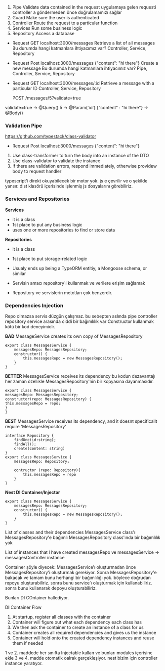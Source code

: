 1. Pipe
   Validate data contained in the request
   uygulamaya gelen requesti controller a göndermeden önce doğrulamamızı sağlar
2. Guard
   Make sure the user is authenticated
3. Controller
   Route the request to a particular function
4. Services
   Run some business logic
5. Repository
   Access a database

- Request GET localhost:3000/messages
  Retrieve a list of all messages
  Bu durumda hangi katmanlara ihtiyacımız var?
  Controller, Service, Repository

- Request Post localhost:3000/messages
  {"content": "hi there"}
  Create a new message
  Bu durumda hangi katmanlara ihtiyacımız var?
  Pipe, Controller, Service, Repository

- Request GET localhost:3000/messages/:id
  Retrieve a message with a particular ID
  Controller, Service, Repository

  POST /messages/5?validate=true

validate=true -> @Query()
5 -> @Param('id')
{"content" : "hi there"} -> @Body()

### Validation Pipe

https://github.com/typestack/class-validator

- Request Post localhost:3000/messages
  {"content": "hi there"}

1. Use class-transformer to turn the body into an instance of the DTO
2. Use class-validator to validate the instance
3. If there are validation errors, respond immediately, otherwise providew body to request handler

typescript'i direkt okuyabilecek bir motor yok. js e çevrilir ve o şekilde yansır. dist klasörü içerisinde işlenmiş js dosyalarını görebiliriz.

### Services and Repositories

**Services**

- it is a class
- 1st place to put any business logic
- uses one or more repositories to find or store data

**Repositories**

- it is a class
- 1st place to put storage-related logic
- Usualy ends up being a TypeORM entitiy, a Mongoose schema, or similar

- Servisin amacı repository'i kullanmak ve verilere erişim sağlamak
- Repository ve servislerin metotları çok benzerdir.

### Dependencies Injection

Repo olmazsa servis düzgün çalışmaz. bu sebepten aslında pipe controller repository service arasında ciddi bir bağımlılık var
Constructor kullanmak kötü bir kod deneyimidir.

**BAD**
MessageService creates its own copy of MessagesRepository

```
export class MessagesService {
    messagesRepo: MessagesRepository;
    constructor() {
        this.messagesRepo = new MessagesRepository();
    }
}
```

**BETTER**
MessagesService receives its dependency
bu kodun dezavantajı her zaman özellikle MessagesRepository'nin bir kopyasına dayanmasıdır.

```
export class MessagesService {
messagesRepo: MessagesRepository;
constructor(repo: MessagesRepository) {
this.messagesRepo = repo;
}
}
```

**BEST**
MessagesService receives its dependency, and it doesnt specificallt require 'MessagesRepository'

```
interface Repository {
    findOne(id:string);
    findAll();
    create(content: string)
}
export class MessagesService {
    messagesRepo: Repository;

    contructor (repo: Repository){
        this.messagesRepo = repo
    }
}
```

**Nest DI Container/Injector**

```
export class MessagesService {
    messagesRepo: MessagesRepository;
    constructor() {
        this.messagesRepo = new MessagesRepository();
    }
}
```

List of classes and their dependencies
MessagesService class'ı MessagesRepository'e bağımlı
MessagesRepository class'ında bir bağımlılık yok

List of instances that I have created
messagesRepo ve messagesService -> messagesController instance

Container şöyle diyecek: MessagesService'ı oluşturmadan önce MessagesRepository'i oluşturmak gerekiyor. Sonra MessagesRepository'e bakacak ve tamam bunu herhangi bir bağımlılığı yok. böylece doğrudan repoyu oluşturabiliriz. sonra bunu service'ı oluşturmak için kullanabiliriz. sonra bunu kullanarak depoyu oluşturabiliriz.

Bunları DI COntainer hallediyor.

DI Container Flow

1. At startup, register all classes with the container
2. Container will figure out what each dependency each class has
3. We then ask the container to create an instance of a class for us
4. Container creates all required dependencies and gives us the instance
5. Container will hold onto the created dependency instances and reuse them if needed

1 ve 2. maddede her sınıfta Injectable kullan ve bunları modules içerisine ekle
3 ve 4. madde otomatik oalrak gerçekleşiyor. nest bizim için controller instance yaratıyor.
